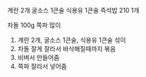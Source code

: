 계란 2개
굴소스 1큰술
식용유 1큰술
즉석밥 210 1개

차돌 100g
쪽파 많이

1. 계란 2개, 굴소스 1큰술, 식용유 1큰술 섞이
2. 차돌 잘게 잘라서 바삭해질때까지 볶음
3. 비벼서 만들어줌
4. 쪽파 잘라서 넣어줌